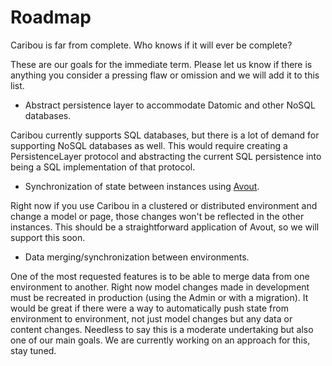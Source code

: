 # Roadmap

Caribou is far from complete.  Who knows if it will ever be complete?

These are our goals for the immediate term.  Please let us know if there is
anything you consider a pressing flaw or omission and we will add it to this
list.

* Abstract persistence layer to accommodate Datomic and other NoSQL databases.

Caribou currently supports SQL databases, but there is a lot of demand for
supporting NoSQL databases as well.  This would require creating a
PersistenceLayer protocol and abstracting the current SQL persistence into being
a SQL implementation of that protocol.

* Synchronization of state between instances using [Avout](http://avout.io/).

Right now if you use Caribou in a clustered or distributed environment and 
change a model or page, those changes won't be reflected in the other instances. 
This should be a straightforward application of Avout, so we will support this 
soon.

* Data merging/synchronization between environments.

One of the most requested features is to be able to merge data from one 
environment to another.  Right now model changes made in development must be 
recreated in production (using the Admin or with a migration).  It would be 
great if there were a way to automatically push state from environment to 
environment, not just model changes but any data or content changes.  Needless 
to say this is a moderate undertaking but also one of our main goals.  We are 
currently working on an approach for this, stay tuned. 
